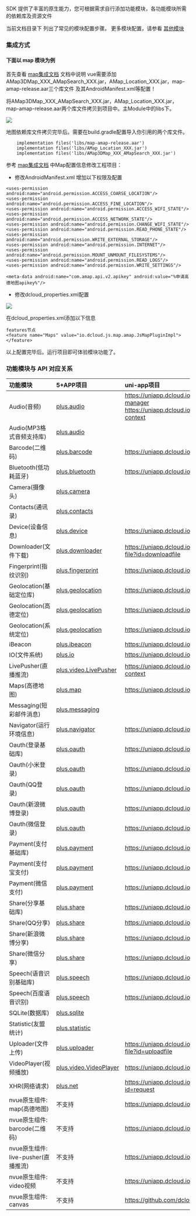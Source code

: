 SDK 提供了丰富的原生能力，您可根据需求自行添加功能模块，各功能模块所需的依赖库及资源文件

当前文档目录下 列出了常见的模块配置步骤。   更多模块配置，请参看 [其他模块](https://nativesupport.dcloud.net.cn/AppDocs/usemodule/androidModuleConfig/others)

### 集成方式

#### 下面以 map 模块为例
首先查看 [map集成文档](https://nativesupport.dcloud.net.cn/UniMPDocs/UseModule/android/map?id=%e9%ab%98%e5%be%b7%e5%9c%b0%e5%9b%be) 文档中说明 vue需要添加AMap3DMap_XXX_AMapSearch_XXX.jar，AMap_Location_XXX.jar，map-amap-release.aar三个库文件 及其AndroidManifest.xml等配置！


将AMap3DMap_XXX_AMapSearch_XXX.jar，AMap_Location_XXX.jar，map-amap-release.aar两个库文件拷贝到项目中。主Module中的libs下。

![](https://img.cdn.aliyun.dcloud.net.cn/nativedocs/nativeplugin/android_plugin_img_3_1.png)

地图依赖库文件拷贝完毕后。需要在build.gradle配置导入你引用的两个库文件。
```
	implementation files('libs/map-amap-release.aar')
	implementation files('libs/AMap_Location_XXX.jar')
	implementation files('libs/AMap3DMap_XXX_AMapSearch_XXX.jar')
```
参考 [map集成文档](https://nativesupport.dcloud.net.cn/UniMPDocs/UseModule/android/map?id=%e9%ab%98%e5%be%b7%e5%9c%b0%e5%9b%be)  中Map配置信息修改工程项目：

 - 修改AndroidManifest.xml 增加以下权限及配置

```
<uses-permission android:name="android.permission.ACCESS_COARSE_LOCATION"/>
<uses-permission android:name="android.permission.ACCESS_FINE_LOCATION"/>
<uses-permission android:name="android.permission.ACCESS_WIFI_STATE"/>
<uses-permission android:name="android.permission.ACCESS_NETWORK_STATE"/>
<uses-permission android:name="android.permission.CHANGE_WIFI_STATE"/>
<uses-permission android:name="android.permission.READ_PHONE_STATE"/>
<uses-permission android:name="android.permission.WRITE_EXTERNAL_STORAGE"/>
<uses-permission android:name="android.permission.INTERNET"/>
<uses-permission android:name="android.permission.MOUNT_UNMOUNT_FILESYSTEMS"/>
<uses-permission android:name="android.permission.READ_LOGS"/>
<uses-permission android:name="android.permission.WRITE_SETTINGS"/>

<meta-data android:name="com.amap.api.v2.apikey" android:value="%申请高德地图apikey%"/>
```

 - 修改dcloud_properties.xml配置

![](https://img.cdn.aliyun.dcloud.net.cn/nativedocs/nativeplugin/android_plugin_img_3_2.png)

在dcloud_properties.xml添加以下信息

```
features节点
<feature name="Maps" value="io.dcloud.js.map.amap.JsMapPluginImpl"></feature>

```

以上配置完毕后。运行项目即可体验模块功能了。

### 功能模块与 API 对应关系

| 功能模块       | 5+APP项目                | uni-app项目 
| :-------                | :-------                | :-------                
| Audio(音频)    | [plus.audio](https://www.html5plus.org/doc/zh_cn/audio.html)    | https://uniapp.dcloud.io/api/media/record-manager https://uniapp.dcloud.io/api/media/audio-context 
| Audio(MP3格式音频支持库)    | [plus.audio](https://www.html5plus.org/doc/zh_cn/audio.html)    |  
| Barcode(二维码)         | [plus.barcode](https://www.html5plus.org/doc/zh_cn/barcode.html) | https://uniapp.dcloud.io/api/system/barcode 
| Bluetooth(低功耗蓝牙)          | [plus.bluetooth](https://www.html5plus.org/doc/zh_cn/bluetooth.html) | https://uniapp.dcloud.io/api/system/bluetooth 
| Camera(摄像头)           | [plus.camera](https://www.html5plus.org/doc/zh_cn/camera.html)     |  
| Contacts(通讯录)          | [plus.contacts](https://www.html5plus.org/doc/zh_cn/contacts.html) |  
| Device(设备信息)           | [plus.device](https://www.html5plus.org/doc/zh_cn/device.html)   | https://uniapp.dcloud.io/api/system/info 
| Downloader(文件下载)      | [plus.downloader](https://www.html5plus.org/doc/zh_cn/downloader.html) | https://uniapp.dcloud.io/api/request/network-file?id=downloadfile 
| Fingerprint(指纹识别)     | [plus.fingerprint](https://www.html5plus.org/doc/zh_cn/fingerprint.html) | https://uniapp.dcloud.io/api/other/authentication 
| Geolocation(基础定位库)   | [plus.geolocation](https://www.html5plus.org/doc/zh_cn/geolocation.html) | https://uniapp.dcloud.io/api/location/location 
| Geolocation(高德定位)    	| [plus.geolocation](https://www.html5plus.org/doc/zh_cn/geolocation.html) | https://uniapp.dcloud.io/api/location/location 
| Geolocation(系统定位)    | [plus.geolocation](https://www.html5plus.org/doc/zh_cn/geolocation.html) | https://uniapp.dcloud.io/api/location/location 
| iBeacon            | [plus.ibeacon](https://www.html5plus.org/doc/zh_cn/ibeacon.html)     | https://uniapp.dcloud.io/api/system/ibeacon 
| IO(文件系统)           | [plus.io](https://www.html5plus.org/doc/zh_cn/io.html)               | https://uniapp.dcloud.io/api/file/file 
| LivePusher(直播推流)      | [plus.video.LivePusher](https://www.html5plus.org/doc/zh_cn/video.html#plus.video.LivePusher) | https://uniapp.dcloud.io/api/media/live-player-context 
| Maps(高德地图)           | [plus.map](https://www.html5plus.org/doc/zh_cn/maps.html)            | https://uniapp.dcloud.io/api/location/map 
| Messaging(短彩邮件消息)          | [plus.messaging](https://www.html5plus.org/doc/zh_cn/messaging.html) |
| Navigator(运行环境信息)        | [plus.navigator](https://www.html5plus.org/doc/zh_cn/navigator.html) | https://uniapp.dcloud.io/api/system/info 
| Oauth(登录基础库)             | [plus.oauth](https://www.html5plus.org/doc/zh_cn/oauth.html)        | https://uniapp.dcloud.io/api/plugins/login 
| Oauth(小米登录)        | [plus.oauth](https://www.html5plus.org/doc/zh_cn/oauth.html)        | https://uniapp.dcloud.io/api/plugins/login 
| Oauth(QQ登录)                 | [plus.oauth](https://www.html5plus.org/doc/zh_cn/oauth.html)        | https://uniapp.dcloud.io/api/plugins/login 
| Oauth(新浪微博登录)         | [plus.oauth](https://www.html5plus.org/doc/zh_cn/oauth.html)        | https://uniapp.dcloud.io/api/plugins/login 
| Oauth(微信登录)          | [plus.oauth](https://www.html5plus.org/doc/zh_cn/oauth.html)         | https://uniapp.dcloud.io/api/plugins/login 
| Payment(支付基础库)       | [plus.payment](https://www.html5plus.org/doc/zh_cn/payment.html)     | https://uniapp.dcloud.io/api/plugins/payment 
| Payment(支付宝支付)        | [plus.payment](https://www.html5plus.org/doc/zh_cn/payment.html)     | https://uniapp.dcloud.io/api/plugins/payment 
| Payment(微信支付)          | [plus.payment](https://www.html5plus.org/doc/zh_cn/payment.html)     | https://uniapp.dcloud.io/api/plugins/payment 
| Share(分享基础库)                    | [plus.share](https://www.html5plus.org/doc/zh_cn/share.html)          | https://uniapp.dcloud.io/api/plugins/share 
| Share(QQ分享)                       | [plus.share](https://www.html5plus.org/doc/zh_cn/share.html)         | https://uniapp.dcloud.io/api/plugins/share 
| Share(新浪微博分享)                 | [plus.share](https://www.html5plus.org/doc/zh_cn/share.html)         | https://uniapp.dcloud.io/api/plugins/share 
| Share(微信分享)               | [plus.share](https://www.html5plus.org/doc/zh_cn/share.html)          | https://uniapp.dcloud.io/api/plugins/share 
| Speech(语音识别基础库)               | [plus.speech](https://www.html5plus.org/doc/zh_cn/speech.html)        | https://uniapp.dcloud.io/api/plugins/voice 
| Speech(百度语音识别)             | [plus.speech](https://www.html5plus.org/doc/zh_cn/speech.html)        | https://uniapp.dcloud.io/api/plugins/voice 
| SQLite(数据库)                   | [plus.sqlite](https://www.html5plus.org/doc/zh_cn/sqlite.html)       |
| Statistic(友盟统计)         | [plus.statistic](https://www.html5plus.org/doc/zh_cn/statistic.html)  |
| Uploader(文件上传)                | [plus.uploader](https://www.html5plus.org/doc/zh_cn/uploader.html)    | https://uniapp.dcloud.io/api/request/network-file?id=uploadfile 
| VideoPlayer(视频播放)                 | [plus.video.VideoPlayer](https://www.html5plus.org/doc/zh_cn/video.html#plus.video.VideoPlayer) | https://uniapp.dcloud.io/api/media/video 
| XHR(网络请求)                        | [plus.net](https://www.html5plus.org/doc/zh_cn/xhr.html)              | https://uniapp.dcloud.io/api/request/request?id=request 
| nvue原生组件: map(高德地图)       | 不支持 | https://uniapp.dcloud.io/component/map 
| nvue原生组件: barcode(二维码)    | 不支持 | https://uniapp.dcloud.io/component/barcode 
| nvue原生组件: live-pusher(直播推流)  | 不支持 | https://uniapp.dcloud.io/component/live-pusher 
| nvue原生组件: video视频      | 不支持 | https://uniapp.dcloud.io/component/video 
| nvue原生组件: canvas            | 不支持 | https://github.com/dcloudio/NvueCanvasDemo 
